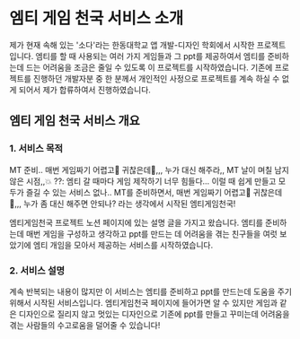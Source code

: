 # 엠티 게임 천국 서비스 소개

제가 현재 속해 있는 '소다'라는 한동대학교 앱 개발-디자인 학회에서 시작한 프로젝트입니다. 
엠티를 할 때 사용되는 여러 가지 게임들과 그 ppt를 제공하여서 엠티를 준비하는데 드는 어려움을 조금은 줄일 수 있도록 이 프로젝트를 시작하였습니다. 
기존에 프로젝트를 진행하던 개발자분 중 한 분께서 개인적인 사정으로 프로젝트를 계속 하실 수 없게 되어서 제가 합류하여서 진행하였습니다. 

## 엠티 게임 천국 서비스 개요

### 1. 서비스 목적

MT 준비.. 매번 게임짜기 어렵고🥺 귀찮은데🤯,,, 누가 대신 해주라,,
MT 날이 며칠 남지 않은 시점,,💥
??: 엠티 갈 때마다 게임 제작하기 너무 힘들다… 이럴 때 쉽게 만들고 모두가 즐길 수 있는 서비스 없나..
MT를 준비하면서, 매번 게임짜기 어렵고🥺 귀찮은데🤯,,, 누가 좀 대신 해주면 안되나? 라는 생각에서 시작된 엠티게임천국!

엠티게임천국 프로젝트 노션 페이지에 있는 설명 글을 가지고 왔습니다. 
엠티를 준비하는데 매번 게임을 구성하고 생각하고 ppt를 만드는 데 어려움을 겪는 친구들을 여럿 보았기에 엠티 개임을 모아서 제공하는 서비스를 시작하였습니다. 

### 2. 서비스 설명

계속 반복되는 내용이 많지만 이 서비스는 엠티를 준비하고 ppt를 만드는데 도움을 주기 위해서 시작된 서비스입니다. 
엠티게임천국 페이지에 들어가면 알 수 있지만 게임과 같은 디자인으로 질리지 않고 멋있는 디자인으로 기존에 ppt를 만들고 꾸미는데 어려움을 겪는 사람들의 
수고로움을 덜어줄 수 있습니다!

